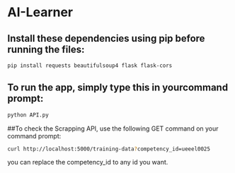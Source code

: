 # AI-Learner

## Install these dependencies using pip before running the files:
```bash
pip install requests beautifulsoup4 flask flask-cors
```

## To run the app, simply type this in yourcommand prompt:
```bash
python API.py
```

##To check the Scrapping API, use the following GET command on your command prompt:
```bash
curl http://localhost:5000/training-data?competency_id=ueeel0025
```
you can replace the competency_id to any id you want.
